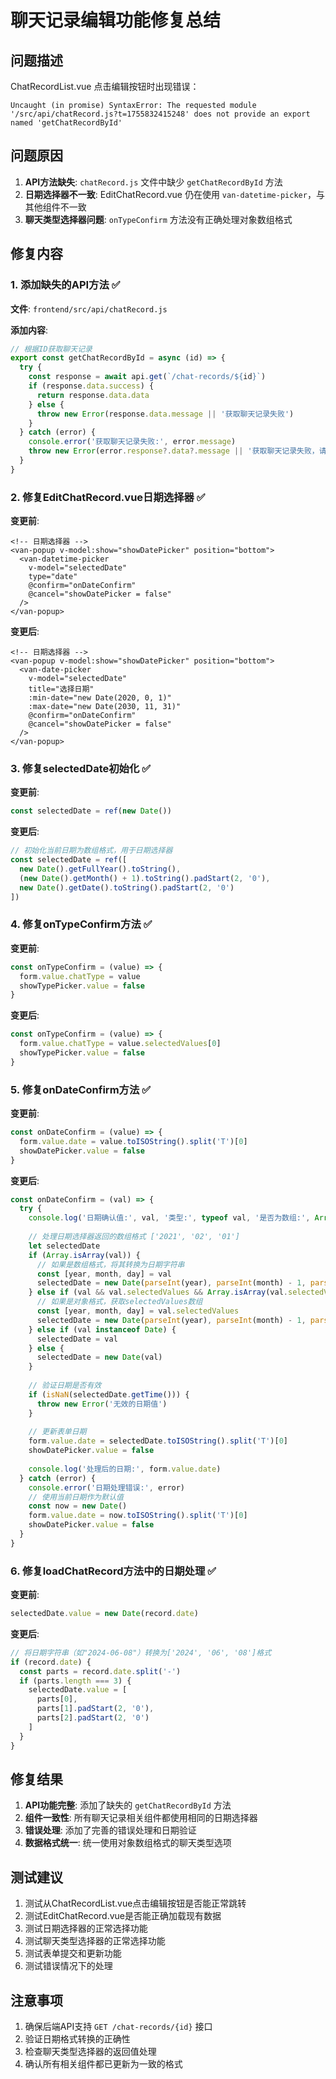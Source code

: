 # 聊天记录编辑功能修复总结

## 问题描述
ChatRecordList.vue 点击编辑按钮时出现错误：
```
Uncaught (in promise) SyntaxError: The requested module '/src/api/chatRecord.js?t=1755832415248' does not provide an export named 'getChatRecordById'
```

## 问题原因
1. **API方法缺失**: `chatRecord.js` 文件中缺少 `getChatRecordById` 方法
2. **日期选择器不一致**: EditChatRecord.vue 仍在使用 `van-datetime-picker`，与其他组件不一致
3. **聊天类型选择器问题**: `onTypeConfirm` 方法没有正确处理对象数组格式

## 修复内容

### 1. 添加缺失的API方法 ✅

**文件**: `frontend/src/api/chatRecord.js`

**添加内容**:
```javascript
// 根据ID获取聊天记录
export const getChatRecordById = async (id) => {
  try {
    const response = await api.get(`/chat-records/${id}`)
    if (response.data.success) {
      return response.data.data
    } else {
      throw new Error(response.data.message || '获取聊天记录失败')
    }
  } catch (error) {
    console.error('获取聊天记录失败:', error.message)
    throw new Error(error.response?.data?.message || '获取聊天记录失败，请检查网络连接')
  }
}
```

### 2. 修复EditChatRecord.vue日期选择器 ✅

**变更前**:
```vue
<!-- 日期选择器 -->
<van-popup v-model:show="showDatePicker" position="bottom">
  <van-datetime-picker
    v-model="selectedDate"
    type="date"
    @confirm="onDateConfirm"
    @cancel="showDatePicker = false"
  />
</van-popup>
```

**变更后**:
```vue
<!-- 日期选择器 -->
<van-popup v-model:show="showDatePicker" position="bottom">
  <van-date-picker
    v-model="selectedDate"
    title="选择日期"
    :min-date="new Date(2020, 0, 1)"
    :max-date="new Date(2030, 11, 31)"
    @confirm="onDateConfirm"
    @cancel="showDatePicker = false"
  />
</van-popup>
```

### 3. 修复selectedDate初始化 ✅

**变更前**:
```javascript
const selectedDate = ref(new Date())
```

**变更后**:
```javascript
// 初始化当前日期为数组格式，用于日期选择器
const selectedDate = ref([
  new Date().getFullYear().toString(),
  (new Date().getMonth() + 1).toString().padStart(2, '0'),
  new Date().getDate().toString().padStart(2, '0')
])
```

### 4. 修复onTypeConfirm方法 ✅

**变更前**:
```javascript
const onTypeConfirm = (value) => {
  form.value.chatType = value
  showTypePicker.value = false
}
```

**变更后**:
```javascript
const onTypeConfirm = (value) => {
  form.value.chatType = value.selectedValues[0]
  showTypePicker.value = false
}
```

### 5. 修复onDateConfirm方法 ✅

**变更前**:
```javascript
const onDateConfirm = (value) => {
  form.value.date = value.toISOString().split('T')[0]
  showDatePicker.value = false
}
```

**变更后**:
```javascript
const onDateConfirm = (val) => {
  try {
    console.log('日期确认值:', val, '类型:', typeof val, '是否为数组:', Array.isArray(val))
    
    // 处理日期选择器返回的数组格式 ['2021', '02', '01']
    let selectedDate
    if (Array.isArray(val)) {
      // 如果是数组格式，将其转换为日期字符串
      const [year, month, day] = val
      selectedDate = new Date(parseInt(year), parseInt(month) - 1, parseInt(day))
    } else if (val && val.selectedValues && Array.isArray(val.selectedValues)) {
      // 如果是对象格式，获取selectedValues数组
      const [year, month, day] = val.selectedValues
      selectedDate = new Date(parseInt(year), parseInt(month) - 1, parseInt(day))
    } else if (val instanceof Date) {
      selectedDate = val
    } else {
      selectedDate = new Date(val)
    }
    
    // 验证日期是否有效
    if (isNaN(selectedDate.getTime())) {
      throw new Error('无效的日期值')
    }
    
    // 更新表单日期
    form.value.date = selectedDate.toISOString().split('T')[0]
    showDatePicker.value = false
    
    console.log('处理后的日期:', form.value.date)
  } catch (error) {
    console.error('日期处理错误:', error)
    // 使用当前日期作为默认值
    const now = new Date()
    form.value.date = now.toISOString().split('T')[0]
    showDatePicker.value = false
  }
}
```

### 6. 修复loadChatRecord方法中的日期处理 ✅

**变更前**:
```javascript
selectedDate.value = new Date(record.date)
```

**变更后**:
```javascript
// 将日期字符串（如"2024-06-08"）转换为['2024', '06', '08']格式
if (record.date) {
  const parts = record.date.split('-')
  if (parts.length === 3) {
    selectedDate.value = [
      parts[0],
      parts[1].padStart(2, '0'),
      parts[2].padStart(2, '0')
    ]
  }
}
```

## 修复结果

1. **API功能完整**: 添加了缺失的 `getChatRecordById` 方法
2. **组件一致性**: 所有聊天记录相关组件都使用相同的日期选择器
3. **错误处理**: 添加了完善的错误处理和日期验证
4. **数据格式统一**: 统一使用对象数组格式的聊天类型选项

## 测试建议

1. 测试从ChatRecordList.vue点击编辑按钮是否能正常跳转
2. 测试EditChatRecord.vue是否能正确加载现有数据
3. 测试日期选择器的正常选择功能
4. 测试聊天类型选择器的正常选择功能
5. 测试表单提交和更新功能
6. 测试错误情况下的处理

## 注意事项

1. 确保后端API支持 `GET /chat-records/{id}` 接口
2. 验证日期格式转换的正确性
3. 检查聊天类型选择器的返回值处理
4. 确认所有相关组件都已更新为一致的格式

